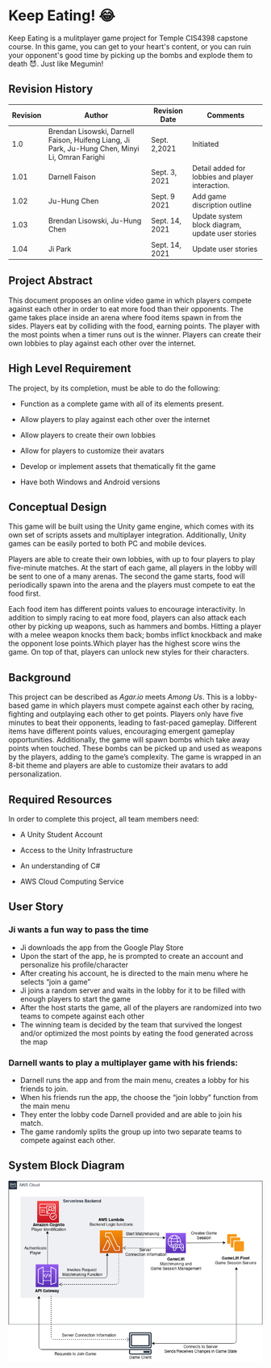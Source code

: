 ﻿
# Keep Eating! :joy:
Keep Eating is a mulitplayer game project for Temple CIS4398 capstone course. In this game, you can get to your heart's content, or you can ruin your opponent's good time by 
picking up the bombs and explode them to death :smiling_imp:. Just like Megumin!

## Revision History
| Revision | Author | Revision Date| Comments
|----------|------|----------|---------|
| 1.0 | Brendan Lisowski, Darnell Faison, Huifeng Liang, Ji Park, Ju-Hung Chen, Minyi Li, Omran Farighi | Sept. 2,2021 | Initiated |
|1.01|Darnell Faison|Sept. 3, 2021| Detail added for lobbies and player interaction. |
|1.02|Ju-Hung Chen|Sept. 9 2021| Add game discription outline |
|1.03|Brendan Lisowski, Ju-Hung Chen| Sept. 14, 2021| Update system block diagram, update user stories|
|1.04|Ji Park| Sept. 14, 2021| Update user stories|



## Project Abstract
This document proposes an online video game in which players compete against each other in order to eat more food than their opponents. The game takes place inside an arena where food items spawn in from the sides. Players eat by colliding with the food, earning points. The player with the most points when a timer runs out is the winner. Players can create their own lobbies to play against each other over the internet.

## High Level Requirement
The project, by its completion, must be able to do the following:

-   Function as a complete game with all of its elements present.
    
-   Allow players to play against each other over the internet
    
-   Allow players to create their own lobbies
    
-   Allow for players to customize their avatars
    
-   Develop or implement assets that thematically fit the game
    
-   Have both Windows and Android versions

## Conceptual Design
This game will be built using the Unity game engine, which comes with its own set of scripts assets and multiplayer integration. Additionally, Unity games can be easily ported to both PC and mobile devices.

Players are able to create their own lobbies, with up to four players to play five-minute matches. At the start of each game, all players in the lobby will be sent to one of a many arenas. The second the game starts, food will periodically spawn into the arena and the players must compete to eat the food first.

Each food item has different points values to encourage interactivity. In addition to simply racing to eat more food, players can also attack each other by picking up weapons, such as hammers and bombs. Hitting a player with a melee weapon knocks them back; bombs inflict knockback and make the opponent lose points.Which player has the highest score wins the game. On top of that, players can unlock new styles for their characters.

## Background
This project can be described as *Agar.io* meets *Among Us*. This is a lobby-based game in which players must compete against each other by racing, fighting and outplaying each other to get points. Players only have five minutes to beat their opponents, leading to fast-paced gameplay. Different items have different points values, encouraging emergent gameplay opportunities. Additionally, the game will spawn bombs which take away points when touched. These bombs can be picked up and used as weapons by the players, adding to the game’s complexity. The game is wrapped in an 8-bit theme and players are able to customize their avatars to add personalization.

## Required Resources
In order to complete this project, all team members need:

-   A Unity Student Account
    
-   Access to the Unity Infrastructure
    
-   An understanding of C#
    
-   AWS Cloud Computing Service

## User Story 
### Ji wants a fun way to pass the time
- Ji downloads the app from the Google Play Store
- Upon the start of the app, he is prompted to create an account and personalize his profile/character
- After creating his account, he is directed to the main menu where he selects “join a game”
- Ji joins a random server and waits in the lobby for it to be filled with enough players to start the game
- After the host starts the game, all of the players are randomized into two teams to compete against each other
- The winning team is decided by the team that survived the longest and/or optimized the most points by eating the food generated across the map

### Darnell wants to play a multiplayer game with his friends:
- Darnell runs the app and from the main menu, creates a lobby for his friends to join.
- When his friends run the app, the choose the “join lobby” function from the main menu
- They enter the lobby code Darnell provided and are able to join his match.
- The game randomly splits the group up into two separate teams to compete against each other.


## System Block Diagram
![Systam Block Diagram](/images/systemblockdiagram.png)
